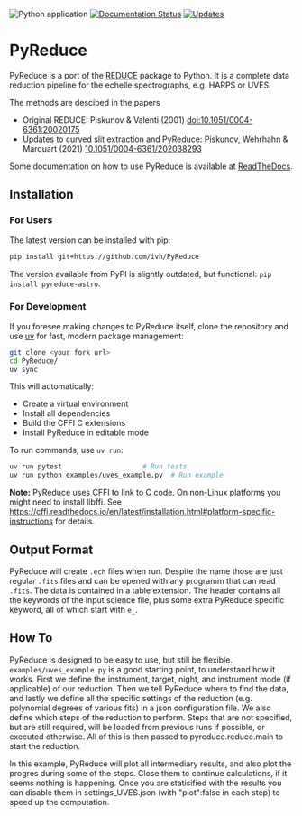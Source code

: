 ![Python application](https://github.com/ivh/PyReduce/workflows/Python%20application/badge.svg)
[![Documentation Status](https://readthedocs.org/projects/pyreduce-astro/badge/?version=latest)](https://pyreduce-astro.readthedocs.io/en/latest/?badge=latest)
[![Updates](https://pyup.io/repos/github/ivh/PyReduce/shield.svg)](https://pyup.io/repos/github/ivh/PyReduce/)

# PyReduce

PyReduce is a port of the [REDUCE](http://www.astro.uu.se/~piskunov/RESEARCH/REDUCE/) package to Python.
It is a complete data reduction pipeline for the echelle spectrographs, e.g. HARPS or UVES.

The methods are descibed in the papers
* Original REDUCE: Piskunov & Valenti (2001) [doi:10.1051/0004-6361:20020175](https://doi.org/10.1051/0004-6361:20020175)
* Updates to curved slit extraction and PyReduce: Piskunov, Wehrhahn & Marquart (2021) [10.1051/0004-6361/202038293](https://doi.org/10.1051/0004-6361/202038293)

Some documentation on how to use PyReduce is available at [ReadTheDocs](https://pyreduce-astro.readthedocs.io/en/latest/index.html).

Installation
------------

### For Users

The latest version can be installed with pip:

```bash
pip install git+https://github.com/ivh/PyReduce
```

The version available from PyPI is slightly outdated, but functional: ``pip install pyreduce-astro``.

### For Development

If you foresee making changes to PyReduce itself, clone the repository and use [uv](https://docs.astral.sh/uv/) for fast, modern package management:

```bash
git clone <your fork url>
cd PyReduce/
uv sync
```

This will automatically:
- Create a virtual environment
- Install all dependencies
- Build the CFFI C extensions
- Install PyReduce in editable mode

To run commands, use `uv run`:
```bash
uv run pytest                    # Run tests
uv run python examples/uves_example.py  # Run example
```

**Note:** PyReduce uses CFFI to link to C code. On non-Linux platforms you might need to install libffi.
See https://cffi.readthedocs.io/en/latest/installation.html#platform-specific-instructions for details.

Output Format
-------------
PyReduce will create ``.ech`` files when run. Despite the name those are just regular ``.fits`` files and can be opened with any programm that can read ``.fits``. The data is contained in a table extension. The header contains all the keywords of the input science file, plus some extra PyReduce specific keyword, all of which start with ``e_``.

How To
------
PyReduce is designed to be easy to use, but still be flexible.
``examples/uves_example.py`` is a good starting point, to understand how it works.
First we define the instrument, target, night, and instrument mode (if applicable) of our reduction. Then we tell PyReduce where to find the data, and lastly we define all the specific settings of the reduction (e.g. polynomial degrees of various fits) in a json configuration file.
We also define which steps of the reduction to perform. Steps that are not specified, but are still required, will be loaded from previous runs if possible, or executed otherwise.
All of this is then passed to pyreduce.reduce.main to start the reduction.

In this example, PyReduce will plot all intermediary results, and also plot the progres during some of the steps. Close them to continue calculations, if it seems nothing is happening. Once you are statisified with the results you can disable them in settings_UVES.json (with "plot":false in each step) to speed up the computation.

